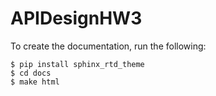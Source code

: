 # APIDesignHW3

To create the documentation, run the following:
```
$ pip install sphinx_rtd_theme
$ cd docs
$ make html
```